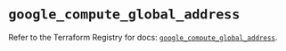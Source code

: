 # `google_compute_global_address`

Refer to the Terraform Registry for docs: [`google_compute_global_address`](https://registry.terraform.io/providers/hashicorp/google/6.44.0/docs/resources/compute_global_address).
